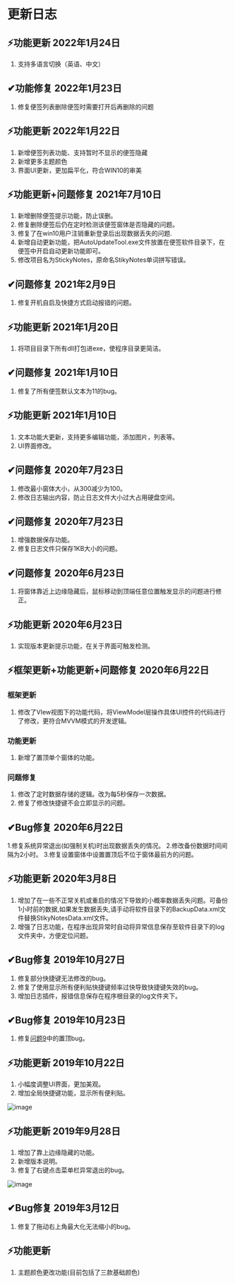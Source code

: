 # 更新日志

## ⚡功能更新 2022年1月24日

1. 支持多语言切换（英语、中文）

## ✔功能修复 2022年1月23日

1. 修复便签列表删除便签时需要打开后再删除的问题

## ⚡功能更新 2022年1月22日

1. 新增便签列表功能、支持暂时不显示的便签隐藏
1. 新增更多主题颜色
1. 界面UI更新，更加扁平化，符合WIN10的审美



## ⚡功能更新+问题修复 2021年7月10日

1. 新增删除便签提示功能，防止误删。
2. 修复删除便签后仍在定时检测该便签窗体是否隐藏的问题。
3. 修复了在win10用户注销重新登录后出现数据丢失的问题.
4. 新增自动更新功能，把AutoUpdateTool.exe文件放置在便签软件目录下，在便签中开启自动更新功能即可。
5.  修改项目名为StickyNotes，原命名StikyNotes单词拼写错误。

## ✔问题修复 2021年2月9日

1. 修复开机自启及快捷方式启动报错的问题。

## ⚡功能更新 2021年1月20日

1. 将项目目录下所有dll打包进exe，使程序目录更简洁。

## ✔问题修复 2021年1月10日

1. 修复了所有便签默认文本为11的bug。

## ⚡功能更新 2021年1月10日

1. 文本功能大更新，支持更多编辑功能，添加图片，列表等。
2. UI界面修改。

## ✔问题修复 2020年7月23日

1. 修改最小窗体大小，从300减少为100。
2. 修改日志输出内容，防止日志文件大小过大占用硬盘空间。

## ✔问题修复 2020年7月23日

1. 增强数据保存功能。
2. 修复日志文件只保存1KB大小的问题。

## ✔问题修复 2020年6月23日

1. 将窗体靠近上边缘隐藏后，鼠标移动到顶端任意位置触发显示的问题进行修正。

## ⚡功能更新 2020年6月23日

1. 实现版本更新提示功能，在关于界面可触发检测。

## ⚡框架更新+功能更新+问题修复 2020年6月22日

### 框架更新

1. 修改了VIew视图下的功能代码，将ViewModel层操作具体UI控件的代码进行了修改，更符合MVVM模式的开发逻辑。

### 功能更新

1. 新增了置顶单个窗体的功能。

### 问题修复

1. 修改了定时数据存储的逻辑。改为每5秒保存一次数据。
2. 修复了修改快捷键不会立即显示的问题。

## ✔Bug修复 2020年6月22日

1.修复系统异常退出(如强制关机)时出现数据丢失的情况。
2.修改备份数据时间间隔为2小时。
3.修复设置窗体中设置置顶后不位于窗体最前方的问题。

## ⚡功能更新 2020年3月8日

1. 增加了在一些不正常关机或重启的情况下导致的小概率数据丢失问题。可备份1小时前的数据,如果发生数据丢失,请手动将软件目录下的BackupData.xml文件替换StikyNotesData.xml文件。
2. 增强了日志功能，在程序出现异常时自动将异常信息保存至软件目录下的log文件夹中，方便定位问题。

## ✔Bug修复 2019年10月27日

1. 修复部分快捷键无法修改的bug。
2. 修复了使用显示所有便利贴快捷键频率过快导致快捷键失效的bug。
3. 增加日志插件，报错信息保存在程序根目录的log文件夹下。

## ✔Bug修复 2019年10月23日

1. 修复[问题9](https://github.com/li-zheng-hao/StikyNotes/issues/9)中的置顶bug。

## ⚡功能更新 2019年10月22日

1. 小幅度调整UI界面，更加美观。
2. 增加全局快捷键功能，显示所有便利贴。

![image](https://github.com/li-zheng-hao/StikyNotes/raw/master/Doc/hotkey.gif)</br>

## ⚡功能更新 2019年9月28日

1. 增加了靠上边缘隐藏的功能。
2. 新增版本说明。
3. 修复了右键点击菜单栏异常退出的bug。

![image](https://github.com/li-zheng-hao/StikyNotes/raw/master/Doc/feature1.gif)</br>

## ✔Bug修复 2019年3月12日

1. 修复了拖动右上角最大化无法缩小的bug。

## ⚡功能更新

1. 主题颜色更改功能(目前包括了三款基础颜色)</br></br>
